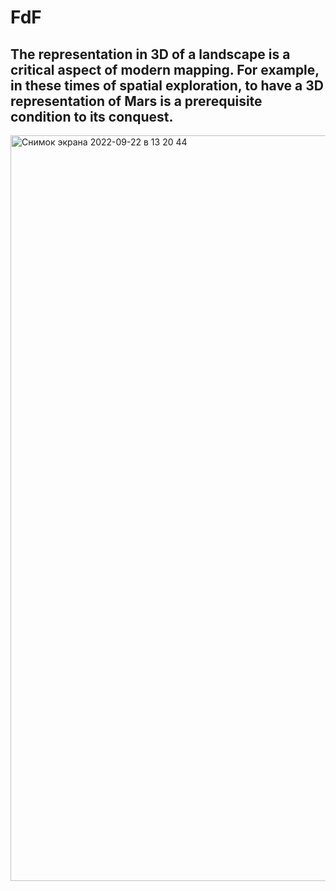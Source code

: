 # FdF

## The representation in 3D of a landscape is a critical aspect of modern mapping. For example, in these times of spatial exploration, to have a 3D representation of Mars is a prerequisite condition to its conquest.

<img width="1193" alt="Снимок экрана 2022-09-22 в 13 20 44" src="https://user-images.githubusercontent.com/87946395/191722411-4b4b2f8d-0919-42a8-b81c-a163fc24e5db.png">
